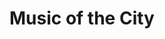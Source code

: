 ---
pid: LS158
title: Music of the City
location_transcription: "@ The Rotunda"
zipcode: '19422'
outside_phl: 'Blue Bell PA '
neighborhood: 
age: '45'
age_range: 40-49
instagram: 
image_file_name: LS_158.jpg
proposal_transcription: Video/speaker cycling through periods of Philly music and
  artist of all kind (pop, rap, punk, jazz, blues) Compilation of new and old that
  could be updated monthly. Link in on smart phones to read/hear more about the artist.
topic: Music
topic_summary: '0'
type: Audio,Projection,Film,Image
keywords_other: 
credit: Kristina Lengel
image_labels: 
twitter: 
facebook: 
permalink: "/monuments/ls158/"
layout: item-page
---